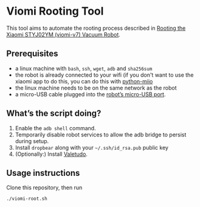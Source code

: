 # Viomi Rooting Tool

This tool aims to automate the rooting process described in
[Rooting the Xiaomi STYJ02YM (viomi-v7) Vacuum Robot](https://itooktheredpill.irgendwo.org/2020/rooting-xiaomi-vacuum-robot/).

## Prerequisites

* a linux machine with `bash`, `ssh`, `wget`, `adb` and `sha256sum`
* the robot is already connected to your wifi (if you don't want to use the xiaomi app to do this,
  you can do this with [python-miio](https://github.com/rytilahti/python-miio)
* the linux machine needs to be on the same network as the robot
* a micro-USB cable plugged into the [robot’s micro-USB port](https://itooktheredpill.irgendwo.org/2020/rooting-xiaomi-vacuum-robot/).

## What’s the script doing?

1. Enable the `adb shell` command.
2. Temporarily disable robot services to allow the adb bridge to persist during setup.
3. Install `dropbear` along with your `~/.ssh/id_rsa.pub` public key
4. (Optionally:) Install [Valetudo](https://github.com/Hypfer/Valetudo).

## Usage instructions

Clone this repository, then run

    ./viomi-root.sh
